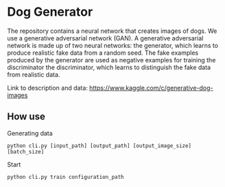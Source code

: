 # Dog Generator

The repository contains a neural network that creates images of dogs.
We use a generative adversarial network (GAN). A generative adversarial network is made up of two neural networks:
the generator, which learns to produce realistic fake data from a random seed. The fake examples produced by the generator are used as negative examples for training the discriminator
the discriminator, which learns to distinguish the fake data from realistic data.

Link to description and data: https://www.kaggle.com/c/generative-dog-images

## How use

Generating data
```
python cli.py [input_path] [output_path] [output_image_size] [batch_size]
```

Start
```
python cli.py train configuration_path
```